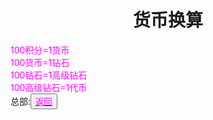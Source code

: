 <html>
	<head>
		<title>huobihuansuan</title>
		<style type="text/css">
		<!--
			.purple{color:#FF00FF}
		-->
      		</style>
	</head>
	<body>
		<h1><center>货币换算</center></h1>
		<div><span class="purple">
      100积分=1货币<br>
      100货币=1钻石<br>
      100钻石=1高级钻石<br>
      100高级钻石=1代币<br>
      </span>
    </div>
		<div>总部:<button title="back"><a href="https://zhouningyuan1234.github.io/yyy-Team-headquarters/"><span class="purple">返回</span></a></button></div>
	</body>
</html>
